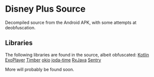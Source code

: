 # Disney Plus Source
Decompiled source from the Android APK, with some attempts at deobfuscation.

## Libraries
The following libraries are found in the source, albeit obfuscated:
[Kotlin](https://github.com/JetBrains/kotlin)
[ExoPlayer](https://github.com/google/ExoPlayer)
[Timber](https://github.com/JakeWharton/timber)
[okio](https://github.com/square/okio)
[joda-time](https://github.com/JodaOrg/joda-time)
[RxJava](https://github.com/ReactiveX/RxJava)
[Sentry](https://github.com/getsentry/sentry)

More will probably be found soon.